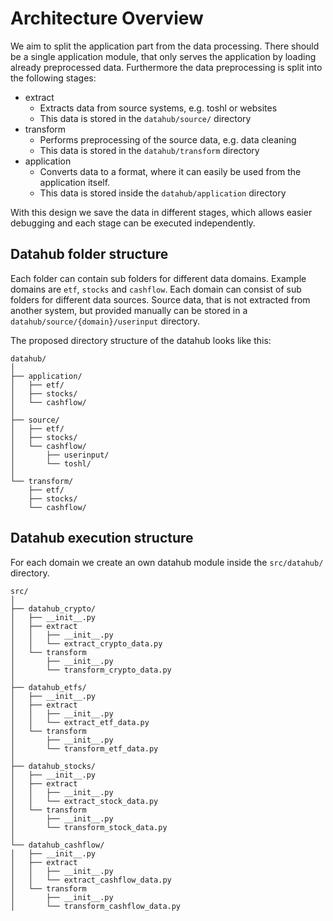 # Architecture Overview

We aim to split the application part from the data processing.
There should be a single application module, that only serves the
application by loading already preprocessed data. Furthermore the data
preprocessing is split into the following stages:

- extract
  - Extracts data from source systems, e.g. toshl or websites
  - This data is stored in the `datahub/source/` directory
- transform
  - Performs preprocessing of the source data, e.g. data cleaning
  - This data is stored in the `datahub/transform` directory
- application
  - Converts data to a format, where it can easily be used from the
    application itself.
  - This data is stored inside the `datahub/application` directory

With this design we save the data in different stages, which allows easier
debugging and each stage can be executed independently.

## Datahub folder structure

Each folder can contain sub folders for different data domains. Example
domains are `etf`, `stocks` and `cashflow`. Each domain can consist of
sub folders for different data sources. Source data, that is not extracted
from another system, but provided manually can be stored in a
`datahub/source/{domain}/userinput` directory.

The proposed directory structure of the datahub looks like this:

```
datahub/
│
├── application/
│   ├── etf/
│   ├── stocks/
│   └── cashflow/
│
├── source/
│   ├── etf/
│   ├── stocks/
│   └── cashflow/
│       ├── userinput/
│       └── toshl/
│
└── transform/
    ├── etf/
    ├── stocks/
    └── cashflow/
```

## Datahub execution structure

For each domain we create an own datahub module inside the
`src/datahub/` directory.

```
src/
│
├── datahub_crypto/
│   ├── __init__.py
│   ├── extract
│   │   ├── __init__.py
│   │   └── extract_crypto_data.py
│   └── transform
│       ├── __init__.py
│       └── transform_crypto_data.py
│
├── datahub_etfs/
│   ├── __init__.py
│   ├── extract
│   │   ├── __init__.py
│   │   └── extract_etf_data.py
│   └── transform
│       ├── __init__.py
│       └── transform_etf_data.py
│
├── datahub_stocks/
│   ├── __init__.py
│   ├── extract
│   │   ├── __init__.py
│   │   └── extract_stock_data.py
│   └── transform
│       ├── __init__.py
│       └── transform_stock_data.py
│
└── datahub_cashflow/
│   ├── __init__.py
│   ├── extract
│   │   ├── __init__.py
│   │   └── extract_cashflow_data.py
│   └── transform
│       ├── __init__.py
│       └── transform_cashflow_data.py

```
